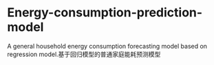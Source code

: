 # Energy-consumption-prediction-model
A general household energy consumption forecasting model based on regression model.基于回归模型的普通家庭能耗预测模型
